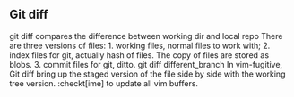 ## Git diff
git diff compares the difference between working dir and local repo
There are three versions of files:
    1. working files, normal files to work with;
    2. index files for git, actually hash of files. The copy of files are stored as blobs.
    3. commit files for git, ditto.
git diff different_branch
In vim-fugitive, Git diff bring up the staged version of the file side by side with the working tree version.
:checkt[ime] to update all vim buffers.
